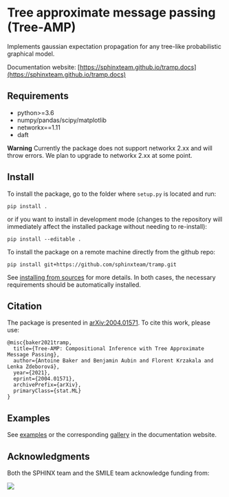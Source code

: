 # Tree approximate message passing (Tree-AMP)

Implements gaussian expectation propagation for any tree-like probabilistic graphical model.

Documentation website: [https://sphinxteam.github.io/tramp.docs](https://sphinxteam.github.io/tramp.docs)

## Requirements

- python>=3.6
- numpy/pandas/scipy/matplotlib
- networkx==1.11
- daft

**Warning** Currently the package does not support networkx 2.xx and will throw errors. We plan to upgrade to networkx 2.xx at some point.

## Install

To install the package, go to the folder where `setup.py` is located and run:

```
pip install .
```

or if you want to install in development mode (changes to the repository will immediately affect the installed package without needing to re-install):
```
pip install --editable .
```

To install the package on a remote machine directly from the github repo:
```
pip install git+https://github.com/sphinxteam/tramp.git
```

See [installing from sources](https://packaging.python.org/guides/installing-using-pip-and-virtual-environments/#installing-from-source) for more details.
In both cases, the necessary requirements should be automatically installed.

## Citation

The package is presented in [arXiv:2004.01571](https://arxiv.org/abs/2004.01571).
To cite this work, please use:

```
@misc{baker2021tramp,
  title={Tree-AMP: Compositional Inference with Tree Approximate Message Passing},
  author={Antoine Baker and Benjamin Aubin and Florent Krzakala and Lenka Zdeborová},
  year={2021},
  eprint={2004.01571},
  archivePrefix={arXiv},
  primaryClass={stat.ML}
}
```

## Examples

See [examples](examples) or the corresponding [gallery](https://sphinxteam.github.io/tramp.docs/gallery) in the documentation website.

## Acknowledgments

Both the SPHINX team and the SMILE team acknowledge funding from:

![](logos.png)
